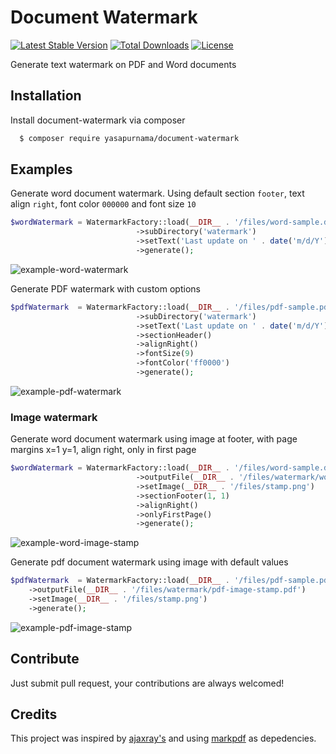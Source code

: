 
# Document Watermark

[![Latest Stable Version](http://poser.pugx.org/yasapurnama/document-watermark/v)](https://packagist.org/packages/yasapurnama/document-watermark)
[![Total Downloads](http://poser.pugx.org/yasapurnama/document-watermark/downloads)](https://packagist.org/packages/yasapurnama/document-watermark)
[![License](http://poser.pugx.org/yasapurnama/document-watermark/license)](https://packagist.org/packages/yasapurnama/document-watermark)


Generate text watermark on PDF and Word documents


## Installation

Install document-watermark via composer

```bash
  $ composer require yasapurnama/document-watermark
```

## Examples
Generate word document watermark. Using default section `footer`, text align `right`, font color `000000` and font size `10` 
```php
$wordWatermark = WatermarkFactory::load(__DIR__ . '/files/word-sample.docx')
                            ->subDirectory('watermark')
                            ->setText('Last update on ' . date('m/d/Y'))
                            ->generate();
```
![example-word-watermark](https://user-images.githubusercontent.com/12730759/151197618-4cc9131d-cdd7-404a-bb03-aa2c390accbc.png)

Generate PDF watermark with custom options
```php
$pdfWatermark  = WatermarkFactory::load(__DIR__ . '/files/pdf-sample.pdf')
                            ->subDirectory('watermark')
                            ->setText('Last update on ' . date('m/d/Y'))
                            ->sectionHeader()
                            ->alignRight()
                            ->fontSize(9)
                            ->fontColor('ff0000')
                            ->generate();
```
![example-pdf-watermark](https://user-images.githubusercontent.com/12730759/151197877-e94c4087-cf92-4dad-beab-a7951cf42ca3.png)


### Image watermark

Generate word document watermark using image at footer, with page margins x=1 y=1, align right, only in first page

```php
$wordWatermark = WatermarkFactory::load(__DIR__ . '/files/word-sample.docx')
                            ->outputFile(__DIR__ . '/files/watermark/word-image-stamp-custom.docx')
                            ->setImage(__DIR__ . '/files/stamp.png')
                            ->sectionFooter(1, 1)
                            ->alignRight()
                            ->onlyFirstPage()
                            ->generate();
```
![example-word-image-stamp](https://user-images.githubusercontent.com/12730759/157050800-04308e49-e981-4a1d-aaea-fd42ae033584.png)

Generate pdf document watermark using image with default values

```php
$pdfWatermark  = WatermarkFactory::load(__DIR__ . '/files/pdf-sample.pdf')
    ->outputFile(__DIR__ . '/files/watermark/pdf-image-stamp.pdf')
    ->setImage(__DIR__ . '/files/stamp.png')
    ->generate();
```
![example-pdf-image-stamp](https://user-images.githubusercontent.com/12730759/157051029-83e69c08-f8e7-4d48-b8f8-0e1097bc1c8f.png)


## Contribute
Just submit pull request, your contributions are always welcomed!
## Credits
This project was inspired by [ajaxray's](https://github.com/ajaxray) and using [markpdf](https://github.com/ajaxray/markpdf) as depedencies.